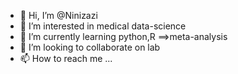 - 👋 Hi, I’m @Ninizazi
- 👀 I’m interested in medical data-science
- 🌱 I’m currently learning python,R ==>meta-analysis
- 💞️ I’m looking to collaborate on lab
- 📫 How to reach me ...

<!---
Ninizazi/Ninizazi is a ✨ special ✨ repository because its `README.md` (this file) appears on your GitHub profile.
You can click the Preview link to take a look at your changes.
--->
